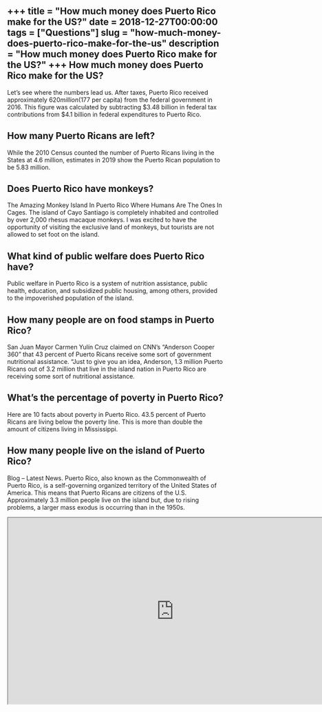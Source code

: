 +++
title = "How much money does Puerto Rico make for the US?"
date = 2018-12-27T00:00:00
tags = ["Questions"]
slug = "how-much-money-does-puerto-rico-make-for-the-us"
description = "How much money does Puerto Rico make for the US?"
+++
How much money does Puerto Rico make for the US?
------------------------------------------------

Let’s see where the numbers lead us. After taxes, Puerto Rico received approximately $620 million ($177 per capita) from the federal government in 2016. This figure was calculated by subtracting $3.48 billion in federal tax contributions from $4.1 billion in federal expenditures to Puerto Rico.

How many Puerto Ricans are left?
--------------------------------

While the 2010 Census counted the number of Puerto Ricans living in the States at 4.6 million, estimates in 2019 show the Puerto Rican population to be 5.83 million.

Does Puerto Rico have monkeys?
------------------------------

The Amazing Monkey Island In Puerto Rico Where Humans Are The Ones In Cages. The island of Cayo Santiago is completely inhabited and controlled by over 2,000 rhesus macaque monkeys. I was excited to have the opportunity of visiting the exclusive land of monkeys, but tourists are not allowed to set foot on the island.

What kind of public welfare does Puerto Rico have?
--------------------------------------------------

Public welfare in Puerto Rico is a system of nutrition assistance, public health, education, and subsidized public housing, among others, provided to the impoverished population of the island.

How many people are on food stamps in Puerto Rico?
--------------------------------------------------

San Juan Mayor Carmen Yulín Cruz claimed on CNN’s “Anderson Cooper 360” that 43 percent of Puerto Ricans receive some sort of government nutritional assistance. “Just to give you an idea, Anderson, 1.3 million Puerto Ricans out of 3.2 million that live in the island nation in Puerto Rico are receiving some sort of nutritional assistance.

What’s the percentage of poverty in Puerto Rico?
------------------------------------------------

Here are 10 facts about poverty in Puerto Rico. 43.5 percent of Puerto Ricans are living below the poverty line. This is more than double the amount of citizens living in Mississippi.

How many people live on the island of Puerto Rico?
--------------------------------------------------

Blog – Latest News. Puerto Rico, also known as the Commonwealth of Puerto Rico, is a self-governing organized territory of the United States of America. This means that Puerto Ricans are citizens of the U.S. Approximately 3.3 million people live on the island but, due to rising problems, a larger mass exodus is occurring than in the 1950s.

<iframe allow="accelerometer; autoplay; clipboard-write; encrypted-media; gyroscope; picture-in-picture" allowfullscreen="" class="__youtube_prefs__  epyt-is-override  no-lazyload" data-no-lazy="1" data-origheight="433" data-origwidth="770" data-skipgform_ajax_framebjll="" height="433" id="_ytid_74117" loading="lazy" src="https://www.youtube.com/embed/l8FyvmwgChw?enablejsapi=1&autoplay=0&cc_load_policy=0&cc_lang_pref=&iv_load_policy=1&loop=0&modestbranding=0&rel=1&fs=1&playsinline=0&autohide=2&theme=dark&color=red&controls=1&" title="YouTube player" width="770"></iframe>